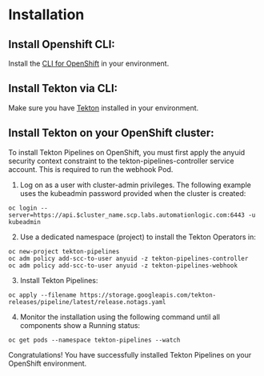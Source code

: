 # Installation

## Install Openshift CLI: 

Install the [CLI for OpenShift](https://docs.openshift.com/container-platform/4.2/cli_reference/openshift_cli/getting-started-cli.html) in your environment. 

## Install Tekton via CLI:

Make sure you have [Tekton](https://tekton.dev/docs/cli/) installed in your environment. 
 
## Install Tekton on your OpenShift cluster: 

To install Tekton Pipelines on OpenShift, you must first apply the anyuid security context constraint to the tekton-pipelines-controller service account. This is required to run the webhook Pod.

1. Log on as a user with cluster-admin privileges. The following example uses the kubeadmin password provided when the cluster is created: 
```
oc login --server=https://api.$cluster_name.scp.labs.automationlogic.com:6443 -u kubeadmin
```

2. Use a dedicated namespace (project) to install the Tekton Operators in:
```
oc new-project tekton-pipelines
oc adm policy add-scc-to-user anyuid -z tekton-pipelines-controller
oc adm policy add-scc-to-user anyuid -z tekton-pipelines-webhook
```

3. Install Tekton Pipelines:
```
oc apply --filename https://storage.googleapis.com/tekton-releases/pipeline/latest/release.notags.yaml
```


4. Monitor the installation using the following command until all components show a Running status:
```
oc get pods --namespace tekton-pipelines --watch

```
Congratulations! You have successfully installed Tekton Pipelines on your OpenShift environment. 


